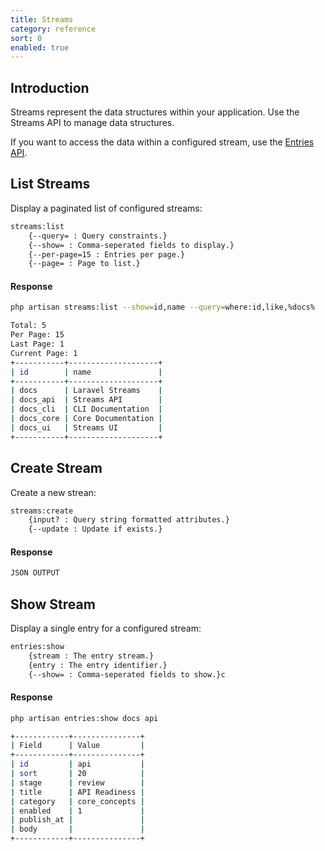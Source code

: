 ```yaml
---
title: Streams
category: reference
sort: 0
enabled: true
---
```


## Introduction

Streams represent the data structures within your application. Use the Streams API to manage data structures.

If you want to access the data within a configured stream, use the [Entries API](entries).

## List Streams

Display a paginated list of configured streams:

```bash
streams:list
    {--query= : Query constraints.}
    {--show= : Comma-seperated fields to display.}
    {--per-page=15 : Entries per page.}
    {--page= : Page to list.}
```

#### Response

```bash
php artisan streams:list --show=id,name --query=where:id,like,%docs%

Total: 5
Per Page: 15
Last Page: 1
Current Page: 1
+-----------+--------------------+
| id        | name               |
+-----------+--------------------+
| docs      | Laravel Streams    |
| docs_api  | Streams API        |
| docs_cli  | CLI Documentation  |
| docs_core | Core Documentation |
| docs_ui   | Streams UI         |
+-----------+--------------------+
```

## Create Stream

Create a new strean:

```bash
streams:create
    {input? : Query string formatted attributes.}
    {--update : Update if exists.}
```

#### Response

```bash
JSON OUTPUT
```

## Show Stream

Display a single entry for a configured stream:

```bash
entries:show
    {stream : The entry stream.}
    {entry : The entry identifier.}
    {--show= : Comma-seperated fields to show.}c
```


#### Response

```bash
php artisan entries:show docs api

+------------+---------------+
| Field      | Value         |
+------------+---------------+
| id         | api           |
| sort       | 20            |
| stage      | review        |
| title      | API Readiness |
| category   | core_concepts |
| enabled    | 1             |
| publish_at |               |
| body       |               |
+------------+---------------+
```
